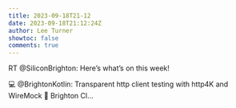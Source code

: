 ```yaml
---
title: 2023-09-18T21-12
date: 2023-09-18T21:12:24Z
author: Lee Turner
showtoc: false
comments: true
---
```


RT @SiliconBrighton: Here’s what’s on this week!

💻 @BrightonKotlin: Transparent http client testing with http4K and WireMock
🤔 Brighton Cl…

